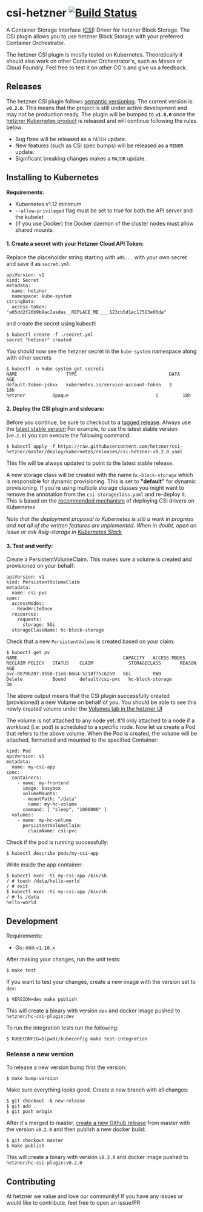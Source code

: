 # csi-hetzner [![Build Status](https://travis-ci.org/hetzner/csi-hetzner.svg?branch=master)](https://travis-ci.org/hetzner/csi-hetzner)
A Container Storage Interface ([CSI](https://github.com/container-storage-interface/spec)) Driver for hetzner Block Storage. The CSI plugin allows you to use hetzner Block Storage with your preferred Container Orchestrator.

The hetzner CSI plugin is mostly tested on Kubernetes. Theoretically it
should also work on other Container Orchestrator's, such as Mesos or
Cloud Foundry. Feel free to test it on other CO's and give us a feedback.

## Releases

The hetzner CSI plugin follows [semantic versioning](https://semver.org/).
The current version is: **`v0.2.0`**. This means that the project is still
under active development and may not be production ready. The plugin will be
bumped to **`v1.0.0`** once the [hetzner Kubernetes
product](https://www.hetzner.com/products/kubernetes/) is released and
will continue following the rules below:

* Bug fixes will be released as a `PATCH` update.
* New features (such as CSI spec bumps) will be released as a `MINOR` update.
* Significant breaking changes makes a `MAJOR` update.


## Installing to Kubernetes

**Requirements:**

* Kubernetes v1.12 minimum 
* `--allow-privileged` flag must be set to true for both the API server and the kubelet
* (if you use Docker) the Docker daemon of the cluster nodes must allow shared mounts

#### 1. Create a secret with your Hetzner Cloud API Token:

Replace the placeholder string starting with `a05...` with your own secret and
save it as `secret.yml`: 

```
apiVersion: v1
kind: Secret
metadata:
  name: hetzner
  namespace: kube-system
stringData:
  access-token: "a05dd2f26b9b9ac2asdas__REPLACE_ME____123cb5d1ec17513e06da"
```

and create the secret using kubectl:

```
$ kubectl create -f ./secret.yml
secret "hetzner" created
```

You should now see the hetzner secret in the `kube-system` namespace along with other secrets

```
$ kubectl -n kube-system get secrets
NAME                  TYPE                                  DATA      AGE
default-token-jskxx   kubernetes.io/service-account-token   3         18h
hetzner          Opaque                                1         18h
```

#### 2. Deploy the CSI plugin and sidecars:

Before you continue, be sure to checkout to a [tagged
release](https://github.com/hetzner/csi-hetzner/releases). Always use the [latest stable version](https://github.com/hetzner/csi-hetzner/releases/latest) 
For example, to use the latest stable version (`v0.2.0`) you can execute the following command:

```
$ kubectl apply -f https://raw.githubusercontent.com/hetzner/csi-hetzner/master/deploy/kubernetes/releases/csi-hetzner-v0.2.0.yaml
```

This file will be always updated to point to the latest stable release.

A new storage class will be created with the name `hc-block-storage` which is
responsible for dynamic provisioning. This is set to **"default"** for dynamic
provisioning. If you're using multiple storage classes you might want to remove
the annotation from the `csi-storageclass.yaml` and re-deploy it. This is
based on the [recommended mechanism](https://github.com/kubernetes/community/blob/master/contributors/design-proposals/storage/container-storage-interface.md#recommended-mechanism-for-deploying-csi-drivers-on-kubernetes) of deploying CSI drivers on Kubernetes

*Note that the deployment proposal to Kubernetes is still a work in progress and not all of the written
features are implemented. When in doubt, open an issue or ask #sig-storage in [Kubernetes Slack](http://slack.k8s.io)*

#### 3. Test and verify:

Create a PersistentVolumeClaim. This makes sure a volume is created and provisioned on your behalf:

```
apiVersion: v1
kind: PersistentVolumeClaim
metadata:
  name: csi-pvc
spec:
  accessModes:
  - ReadWriteOnce
  resources:
    requests:
      storage: 5Gi
  storageClassName: hc-block-storage
```

Check that a new `PersistentVolume` is created based on your claim:

```
$ kubectl get pv
NAME                                       CAPACITY   ACCESS MODES   RECLAIM POLICY   STATUS    CLAIM             STORAGECLASS       REASON    AGE
pvc-0879b207-9558-11e8-b6b4-5218f75c62b9   5Gi        RWO            Delete           Bound     default/csi-pvc   hc-block-storage             3m
```

The above output means that the CSI plugin successfully created (provisioned) a
new Volume on behalf of you. You should be able to see this newly created
volume under the [Volumes tab in the hetzner UI](https://cloud.hetzner.com/droplets/volumes)

The volume is not attached to any node yet. It'll only attached to a node if a
workload (i.e: pod) is scheduled to a specific node. Now let us create a Pod
that refers to the above volume. When the Pod is created, the volume will be
attached, formatted and mounted to the specified Container:

```
kind: Pod
apiVersion: v1
metadata:
  name: my-csi-app
spec:
  containers:
    - name: my-frontend
      image: busybox
      volumeMounts:
      - mountPath: "/data"
        name: my-hc-volume
      command: [ "sleep", "1000000" ]
  volumes:
    - name: my-hc-volume
      persistentVolumeClaim:
        claimName: csi-pvc 
```

Check if the pod is running successfully:


```
$ kubectl describe pods/my-csi-app
```

Write inside the app container:

```
$ kubectl exec -ti my-csi-app /bin/sh
/ # touch /data/hello-world
/ # exit
$ kubectl exec -ti my-csi-app /bin/sh
/ # ls /data
hello-world
```

## Development

Requirements:

* Go: min `v1.10.x`

After making your changes, run the unit tests: 

```
$ make test
```

If you want to test your changes, create a new image with the version set to `dev`:

```
$ VERSION=dev make publish
```

This will create a binary with version `dev` and docker image pushed to
`hetzner/hc-csi-plugin:dev`


To run the integration tests run the following:

```
$ KUBECONFIG=$(pwd)/kubeconfig make test-integration
```


### Release a new version

To release a new version bump first the version:

```
$ make bump-version
```

Make sure everything looks good. Create a new branch with all changes:

```
$ git checkout -b new-release
$ git add .
$ git push origin
```

After it's merged to master, [create a new Github
release](https://github.com/hetzner/csi-hetzner/releases/new) from
master with the version `v0.2.0` and then publish a new docker build:

```
$ git checkout master
$ make publish
```

This will create a binary with version `v0.2.0` and docker image pushed to
`hetzner/hc-csi-plugin:v0.2.0`

## Contributing

At hetzner we value and love our community! If you have any issues or
would like to contribute, feel free to open an issue/PR
